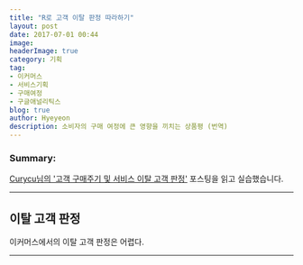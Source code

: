 ```yaml
---
title: "R로 고객 이탈 판정 따라하기"
layout: post
date: 2017-07-01 00:44
image:
headerImage: true
category: 기획
tag:
- 이커머스
- 서비스기획
- 구매여정
- 구글애널리틱스
blog: true
author: Hyeyeon
description: 소비자의 구매 여정에 큰 영향을 끼치는 상품평 (번역)
---
```


### Summary:

[Curycu님의 '고객 구매주기 및 서비스 이탈 고객 판정'](http://m.blog.naver.com/hancury/221015155621) 포스팅을 읽고 실습했습니다.

---

## 이탈 고객 판정

이커머스에서의 이탈 고객 판정은 어렵다.



---

